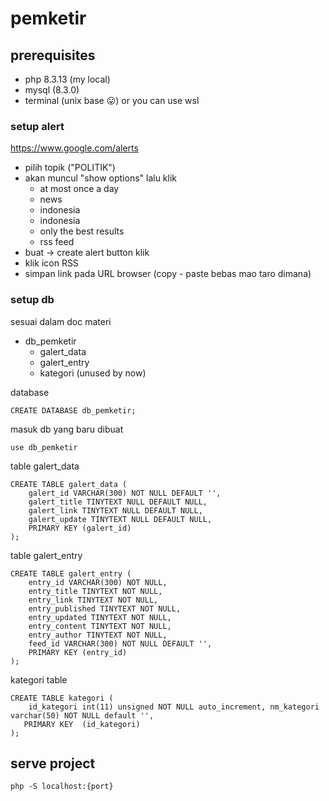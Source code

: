 # pemketir

## prerequisites
- php 8.3.13 (my local)
- mysql (8.3.0)
- terminal (unix base 😛) or you can use wsl 

### setup alert
https://www.google.com/alerts
- pilih topik ("POLITIK")
- akan muncul "show options" lalu klik
  - at most once a day
  - news
  - indonesia
  - indonesia
  - only the best results
  - rss feed
- buat -> create alert button klik
- klik icon RSS
- simpan link pada URL browser (copy - paste bebas mao taro dimana)

### setup db

sesuai dalam doc materi
- db_pemketir
  - galert_data
  - galert_entry
  - kategori (unused by now)


database

```
CREATE DATABASE db_pemketir;
```

masuk db yang baru dibuat
```
use db_pemketir
```

table galert_data
```
CREATE TABLE galert_data (
	galert_id VARCHAR(300) NOT NULL DEFAULT '',
	galert_title TINYTEXT NULL DEFAULT NULL,
	galert_link TINYTEXT NULL DEFAULT NULL,
	galert_update TINYTEXT NULL DEFAULT NULL,
	PRIMARY KEY (galert_id)
);
```

table galert_entry
```
CREATE TABLE galert_entry (
	entry_id VARCHAR(300) NOT NULL,
	entry_title TINYTEXT NOT NULL,
	entry_link TINYTEXT NOT NULL,
	entry_published TINYTEXT NOT NULL,
	entry_updated TINYTEXT NOT NULL,
	entry_content TINYTEXT NOT NULL,
	entry_author TINYTEXT NOT NULL,
	feed_id VARCHAR(300) NOT NULL DEFAULT '',
	PRIMARY KEY (entry_id)
);
```


kategori table
```
CREATE TABLE kategori (
	id_kategori int(11) unsigned NOT NULL auto_increment, nm_kategori varchar(50) NOT NULL default '',     
   PRIMARY KEY  (id_kategori)
);
```


## serve project
```
php -S localhost:{port}
```

